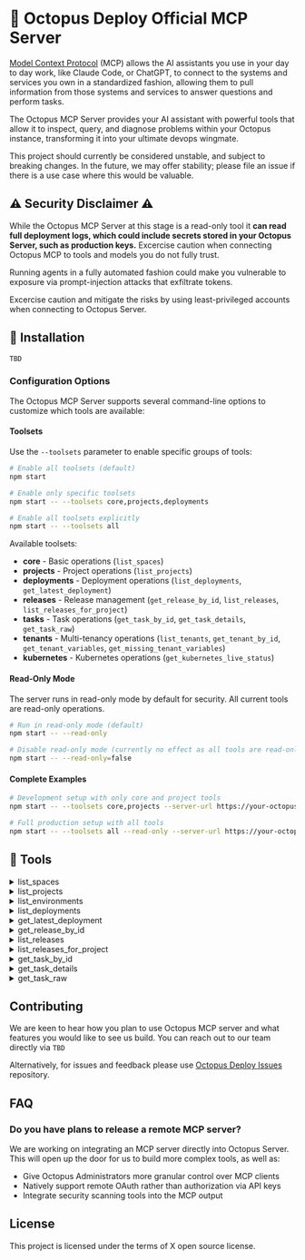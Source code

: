 # 🐙 Octopus Deploy Official MCP Server

[Model Context Protocol](https://modelcontextprotocol.io/) (MCP) allows the AI assistants you use in your day to day work, like Claude Code, or ChatGPT, to connect to the systems and services you own in a standardized fashion, allowing them to pull information from those systems and services to answer questions and perform tasks.

The Octopus MCP Server provides your AI assistant with powerful tools that allow it to inspect, query, and diagnose problems within your Octopus instance, transforming it into your ultimate devops wingmate. 

This project should currently be considered unstable, and subject to breaking changes. In the future, we may offer stability; please file an issue if there is a use case where this would be valuable.

## ⚠️ Security Disclaimer ⚠️

While the Octopus MCP Server at this stage is a read-only tool it **can read full deployment logs, which could include secrets stored in your Octopus Server, such as production keys.** Excercise caution when connecting Octopus MCP to tools and models you do not fully trust.

Running agents in a fully automated fashion could make you vulnerable to exposure via prompt-injection attacks that exfiltrate tokens.

Excercise caution and mitigate the risks by using least-privileged accounts when connecting to Octopus Server.

## 🚀 Installation

```
TBD
```

### Configuration Options

The Octopus MCP Server supports several command-line options to customize which tools are available:

#### Toolsets
Use the `--toolsets` parameter to enable specific groups of tools:

```bash
# Enable all toolsets (default)
npm start

# Enable only specific toolsets
npm start -- --toolsets core,projects,deployments

# Enable all toolsets explicitly
npm start -- --toolsets all
```

Available toolsets:
- **core** - Basic operations (`list_spaces`)
- **projects** - Project operations (`list_projects`)
- **deployments** - Deployment operations (`list_deployments`, `get_latest_deployment`)
- **releases** - Release management (`get_release_by_id`, `list_releases`, `list_releases_for_project`)
- **tasks** - Task operations (`get_task_by_id`, `get_task_details`, `get_task_raw`)
- **tenants** - Multi-tenancy operations (`list_tenants`, `get_tenant_by_id`, `get_tenant_variables`, `get_missing_tenant_variables`)
- **kubernetes** - Kubernetes operations (`get_kubernetes_live_status`)

#### Read-Only Mode
The server runs in read-only mode by default for security. All current tools are read-only operations.

```bash
# Run in read-only mode (default)
npm start -- --read-only

# Disable read-only mode (currently no effect as all tools are read-only)
npm start -- --read-only=false
```

#### Complete Examples

```bash
# Development setup with only core and project tools
npm start -- --toolsets core,projects --server-url https://your-octopus.com --api-key YOUR_API_KEY

# Full production setup with all tools
npm start -- --toolsets all --read-only --server-url https://your-octopus.com --api-key YOUR_API_KEY
```

## 🔨 Tools

<details>
<summary>list_spaces</summary>

**Description**: List all spaces in the Octopus Deploy instance

**Parameters**: None

</details>

<details>
<summary>list_projects</summary>

**Description**: List projects in a space
  
  This tool lists all projects in a given space. The space name is required, if you can't find the space name, ask the user directly for the name of the space. Optionally filter by partial name match using partialName parameter.

**Parameters**: 
- `space` (string, required): The space name
- `partialName` (string, optional): Filter by partial name match

</details>

<details>
<summary>list_environments</summary>

**Description**: List environments in a space
  
  This tool lists all environments in a given space. The space name is required. Optionally filter by partial name match using partialName parameter.

**Parameters**: 
- `space` (string, required): The space name
- `partialName` (string, optional): Filter by partial name match

</details>

<details>
<summary>list_deployments</summary>

**Description**: List deployments in a space
  
  This tool lists deployments in a given space. The space name is required. Optional filters include: projects (array of project IDs), environments (array of environment IDs), tenants (array of tenant IDs), channels (array of channel IDs), taskState (one of: Canceled, Cancelling, Executing, Failed, Queued, Success, TimedOut), and take (number of results to return).

**Parameters**: 
- `space` (string, required): The space name
- `projects` (array of strings, optional): Array of project IDs to filter by
- `environments` (array of strings, optional): Array of environment IDs to filter by
- `tenants` (array of strings, optional): Array of tenant IDs to filter by
- `channels` (array of strings, optional): Array of channel IDs to filter by
- `taskState` (string, optional): One of: Canceled, Cancelling, Executing, Failed, Queued, Success, TimedOut
- `take` (number, optional): Number of results to return

</details>

<details>
<summary>get_latest_deployment</summary>

**Description**: Get details for the latest deployment of a project
    
    This tool finds the most recent deployment for a given project in a space and returns the deployment details along with the server task information.

**Parameters**: 
- `space` (string, required): The space name
- `projectId` (string, required): The ID of the project

</details>

<details>
<summary>get_release_by_id</summary>

**Description**: Get details for a specific release by its ID

**Parameters**: 
- `space` (string, required): The space name
- `releaseId` (string, required): The ID of the release to retrieve

</details>

<details>
<summary>list_releases</summary>

**Description**: List releases in a space
  
  This tool lists all releases in a given space. The space name is required. Optionally provide skip and take parameters for pagination.

**Parameters**: 
- `space` (string, required): The space name
- `skip` (number, optional): Number of items to skip for pagination
- `take` (number, optional): Number of items to take for pagination

</details>

<details>
<summary>list_releases_for_project</summary>

**Description**: List releases for a specific project
  
  This tool lists all releases for a given project in a space. The space name and project ID are required. Optionally provide skip, take, and searchByVersion parameters.

**Parameters**: 
- `space` (string, required): The space name
- `projectId` (string, required): The ID of the project to list releases for
- `skip` (number, optional): Number of items to skip for pagination
- `take` (number, optional): Number of items to take for pagination
- `searchByVersion` (string, optional): Search releases by version string

</details>

<details>
<summary>get_task_by_id</summary>

**Description**: Get details for a specific server task by its ID

**Parameters**: 
- `space` (string, required): The space name
- `taskId` (string, required): The ID of the task to retrieve

</details>

<details>
<summary>get_task_details</summary>

**Description**: Get detailed information for a specific server task by its ID

**Parameters**: 
- `space` (string, required): The space name
- `taskId` (string, required): The ID of the task to retrieve

</details>

<details>
<summary>get_task_raw</summary>

**Description**: Get raw details for a specific server task by its ID

**Parameters**: 
- `space` (string, required): The space name
- `taskId` (string, required): The ID of the task to retrieve

</details>

## Contributing

We are keen to hear how you plan to use Octopus MCP server and what features you would like to see us build. You can reach out to our team directly via `TBD`

Alternatively, for issues and feedback please use [Octopus Deploy Issues](https://github.com/OctopusDeploy/Issues/issues) repository.

## FAQ

### Do you have plans to release a remote MCP server?

We are working on integrating an MCP server directly into Octopus Server. This will open up the door for us to build more complex tools, as well as:
* Give Octopus Administrators more granular control over MCP clients
* Natively support remote OAuth rather than authorization via API keys
* Integrate security scanning tools into the MCP output

## License

This project is licensed under the terms of X open source license.